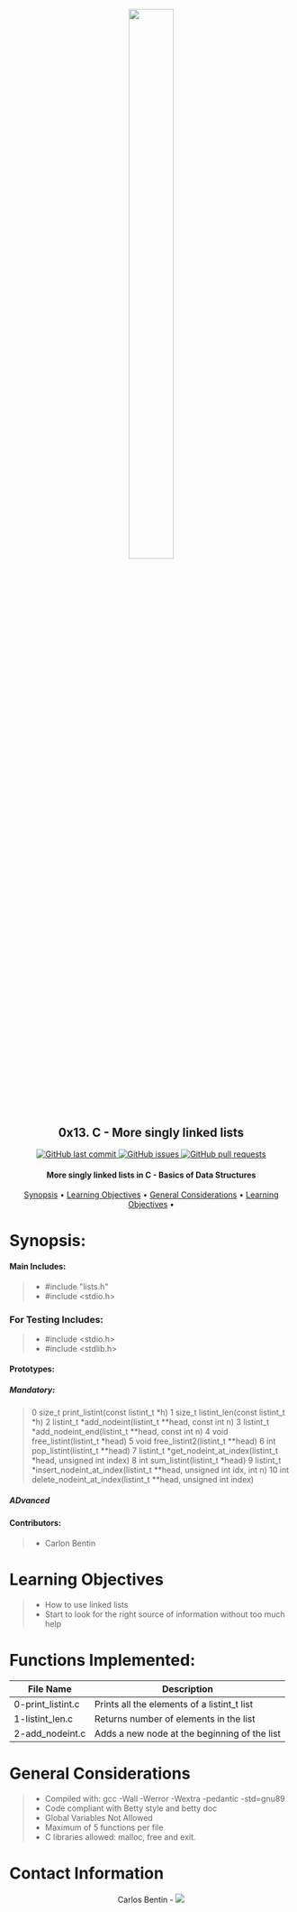 <h1 align="center" >
<br>
    <img src="https://assets.website-files.com/6105315644a26f77912a1ada/610540e8b4cd6969794fe673_Holberton_School_logo-04-04.svg" height="50%" width="40%">
</h1>

<h2 align="center">
    0x13. C - More singly linked lists
</h2>

<p align="center">
    <a href="https://github.com/Benkdel/holbertonschool-low_level_programming/commits/main">
        <img src="https://img.shields.io/github/last-commit/Benkdel/holbertonschool-low_level_programming.svg?style=flat-square&logo=github&logoColor=white" alt="GitHub last commit">
    </a>
    <a href="https://github.com/Benkdel/holbertonschool-low_level_programming/issues">
    <img src="https://img.shields.io/github/issues-raw/Benkdel/holbertonschool-low_level_programming.svg?style=flat-square&logo=github&logoColor=white"
         alt="GitHub issues">
    </a>
    <a href="https://github.com/Benkdel/holbertonschool-low_level_programming/pulls">
    <img src="https://img.shields.io/github/issues-pr-raw/Benkdel/holbertonschool-low_level_programming.svg?style=flat-square&logo=github&logoColor=white"
         alt="GitHub pull requests">
    </a>
</p>

<h4 align="center"> More singly linked lists in C - Basics of Data Structures </h4>

<p align="center">
    <a href="#Synopsis">Synopsis</a> •
    <a href="#Learning Objectives">Learning Objectives</a> •
    <a href="#General Considerations">General Considerations</a> •
    <a href="#Contact Information">Learning Objectives</a> •
</p>


# 

# Synopsis:
#### Main Includes:
> * #include "lists.h"
> * #include <stdio.h>


### For Testing Includes:
> * #include <stdio.h>
> * #include <stdlib.h>

#### Prototypes:
##### Mandatory:
> 0 size_t print_listint(const listint_t *h)
> 1 size_t listint_len(const listint_t *h)
> 2 listint_t *add_nodeint(listint_t **head, const int n)
> 3 listint_t *add_nodeint_end(listint_t **head, const int n)
> 4 void free_listint(listint_t *head)
> 5 void free_listint2(listint_t **head)
> 6 int pop_listint(listint_t **head)
> 7 listint_t *get_nodeint_at_index(listint_t *head, unsigned int index)
> 8 int sum_listint(listint_t *head)
> 9 listint_t *insert_nodeint_at_index(listint_t **head, unsigned int idx, int n)
> 10 int delete_nodeint_at_index(listint_t **head, unsigned int index)
##### ADvanced

#### Contributors:
> * Carlon Bentin

# Learning Objectives

> * How to use linked lists
> * Start to look for the right source of information without too much help

# Functions Implemented:

|             File Name                  |   Description    				   | 
|----------------------------------------|-------------------------------------------------|
| 0-print_listint.c                      | Prints all the elements of a listint_t list     |
| 1-listint_len.c	                 | Returns number of elements in the list	   |
| 2-add_nodeint.c			 | Adds a new node at the beginning of the list    |



# General Considerations
> * Compiled with: gcc -Wall -Werror -Wextra -pedantic -std=gnu89
> * Code compliant with Betty style and betty doc
> * Global Variables Not Allowed
> * Maximum of 5 functions per file
> * C libraries allowed: malloc, free and exit.

# Contact Information

<p align="center">
Carlos Bentin -
<a href="https://github.com/Benkdel">
        <img src="https://img.shields.io/badge/Carlos-mainPage-blue">
</a>
</p>
